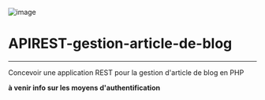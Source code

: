 ![image](https://user-images.githubusercontent.com/104210204/224580222-88fccbd8-10dd-4d40-8a20-b372c6e0574c.png)


# APIREST-gestion-article-de-blog

---

Concevoir une application REST pour la gestion d'article de blog en PHP

__à venir info sur les moyens d'authentification__


